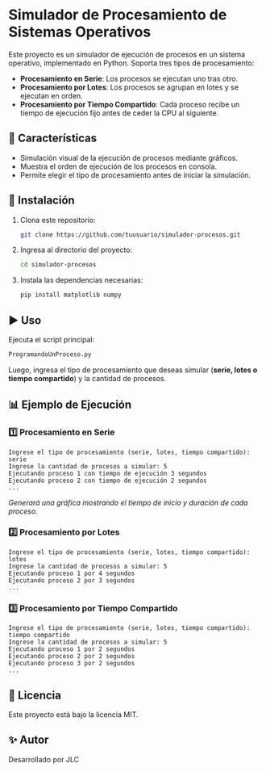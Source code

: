 # Simulador de Procesamiento de Sistemas Operativos

Este proyecto es un simulador de ejecución de procesos en un sistema operativo, implementado en Python. Soporta tres tipos de procesamiento:

- **Procesamiento en Serie**: Los procesos se ejecutan uno tras otro.
- **Procesamiento por Lotes**: Los procesos se agrupan en lotes y se ejecutan en orden.
- **Procesamiento por Tiempo Compartido**: Cada proceso recibe un tiempo de ejecución fijo antes de ceder la CPU al siguiente.

## 📌 Características
- Simulación visual de la ejecución de procesos mediante gráficos.
- Muestra el orden de ejecución de los procesos en consola.
- Permite elegir el tipo de procesamiento antes de iniciar la simulación.

## 📂 Instalación
1. Clona este repositorio:
   ```sh
   git clone https://github.com/tuusuario/simulador-procesos.git
   ```
2. Ingresa al directorio del proyecto:
   ```sh
   cd simulador-procesos
   ```
3. Instala las dependencias necesarias:
   ```sh
   pip install matplotlib numpy
   ```

## ▶️ Uso
Ejecuta el script principal:
```sh
ProgramandoUnProceso.py
```
Luego, ingresa el tipo de procesamiento que deseas simular (**serie, lotes o tiempo compartido**) y la cantidad de procesos.

## 📊 Ejemplo de Ejecución
### 1️⃣ Procesamiento en Serie
```
Ingrese el tipo de procesamiento (serie, lotes, tiempo compartido): serie
Ingrese la cantidad de procesos a simular: 5
Ejecutando proceso 1 con tiempo de ejecución 3 segundos
Ejecutando proceso 2 con tiempo de ejecución 2 segundos
...
```
_Generará una gráfica mostrando el tiempo de inicio y duración de cada proceso._

### 2️⃣ Procesamiento por Lotes
```
Ingrese el tipo de procesamiento (serie, lotes, tiempo compartido): lotes
Ingrese la cantidad de procesos a simular: 5
Ejecutando proceso 1 por 4 segundos
Ejecutando proceso 2 por 3 segundos
...
```

### 3️⃣ Procesamiento por Tiempo Compartido
```
Ingrese el tipo de procesamiento (serie, lotes, tiempo compartido): tiempo compartido
Ingrese la cantidad de procesos a simular: 5
Ejecutando proceso 1 por 2 segundos
Ejecutando proceso 2 por 2 segundos
Ejecutando proceso 3 por 2 segundos
...
```

## 📜 Licencia
Este proyecto está bajo la licencia MIT.

## ✨ Autor
Desarrollado por JLC

